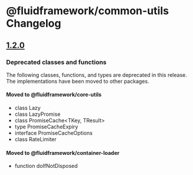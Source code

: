 # @fluidframework/common-utils Changelog

## [1.2.0](https://github.com/microsoft/FluidFramework/releases/tag/common-utils_v1.2.0)

### Deprecated classes and functions

The following classes, functions, and types are deprecated in this release. The implementations have been moved to other
packages.

#### Moved to @fluidframework/core-utils

-   class Lazy<T>
-   class LazyPromise<T>
-   class PromiseCache<TKey, TResult>
-   type PromiseCacheExpiry
-   interface PromiseCacheOptions
-   class RateLimiter

#### Moved to @fluidframework/container-loader

-   function doIfNotDisposed
